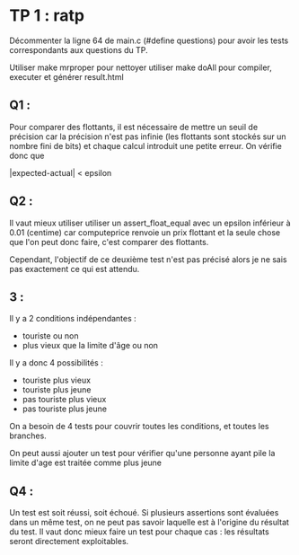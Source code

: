 # TP 1 : ratp

Décommenter la ligne 64 de main.c (#define questions) pour avoir les tests correspondants aux questions du TP.

Utiliser make mrproper pour nettoyer
utiliser make doAll pour compiler, executer et générer result.html

## Q1 :
Pour comparer des flottants, il est nécessaire de mettre un seuil de précision car la précision n'est pas infinie (les flottants sont stockés sur un nombre fini de bits) et chaque calcul introduit une petite erreur. On vérifie donc que

|expected-actual| < epsilon

## Q2 :

Il vaut mieux utiliser utiliser un assert_float_equal avec un epsilon inférieur à 0.01 (centime) car computeprice renvoie un prix flottant et la seule chose que l'on peut donc faire, c'est comparer des flottants.

Cependant, l'objectif de ce deuxième test n'est pas précisé alors je ne sais pas exactement ce qui est attendu.

## 3 :

Il y a 2 conditions indépendantes : 
- touriste ou non
- plus vieux que la limite d'âge ou non

Il y a donc 4 possibilités :
- touriste plus vieux
- touriste plus jeune
- pas touriste plus vieux
- pas touriste plus jeune

On a besoin de 4 tests pour couvrir toutes les conditions, et toutes les branches.

On peut aussi ajouter un test pour vérifier qu'une personne ayant pile la limite d'age est traitée comme plus jeune

## Q4 :

Un test est soit réussi, soit échoué. Si plusieurs assertions sont évaluées dans un même test, on ne peut pas savoir laquelle est à l'origine du résultat du test. Il vaut donc mieux faire un test pour chaque cas : les résultats seront directement exploitables.